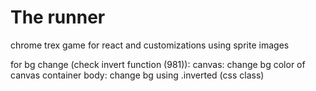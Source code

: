 
# The runner

chrome trex game for react and customizations using sprite images


for bg change (check invert function (981)):
canvas: change bg color of canvas container
body: change bg using .inverted (css class)
